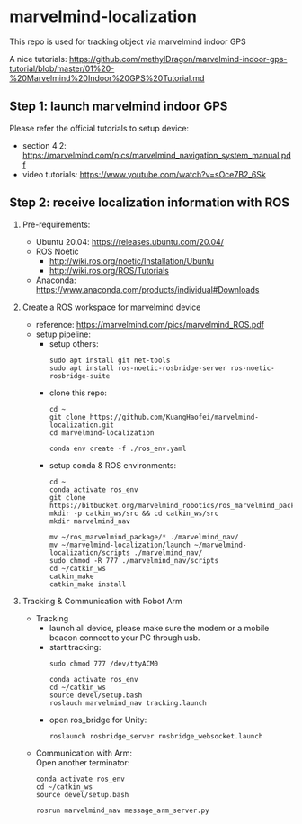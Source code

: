 # marvelmind-localization
This repo is used for tracking object via marvelmind indoor GPS

A nice tutorials: https://github.com/methylDragon/marvelmind-indoor-gps-tutorial/blob/master/01%20-%20Marvelmind%20Indoor%20GPS%20Tutorial.md

## Step 1: launch marvelmind indoor GPS
Please refer the official tutorials to setup device:
- section 4.2: https://marvelmind.com/pics/marvelmind_navigation_system_manual.pdf
- video tutorials: https://www.youtube.com/watch?v=sOce7B2_6Sk

## Step 2: receive localization information with ROS
1. Pre-requirements:
    - Ubuntu 20.04: https://releases.ubuntu.com/20.04/
    - ROS Noetic
      - http://wiki.ros.org/noetic/Installation/Ubuntu
      - http://wiki.ros.org/ROS/Tutorials
    - Anaconda: https://www.anaconda.com/products/individual#Downloads

2. Create a ROS workspace for marvelmind device
    - reference: https://marvelmind.com/pics/marvelmind_ROS.pdf
    - setup pipeline:
      - setup others:
        ```shell script
        sudo apt install git net-tools
        sudo apt install ros-noetic-rosbridge-server ros-noetic-rosbridge-suite
        ```
      - clone this repo:
        ```shell script
        cd ~
        git clone https://github.com/KuangHaofei/marvelmind-localization.git
        cd marvelmind-localization
        
        conda env create -f ./ros_env.yaml
        ``` 
      - setup conda & ROS environments:
        ```shell script
        cd ~
        conda activate ros_env
        git clone https://bitbucket.org/marvelmind_robotics/ros_marvelmind_package.git
        mkdir -p catkin_ws/src && cd catkin_ws/src
        mkdir marvelmind_nav
        
        mv ~/ros_marvelmind_package/* ./marvelmind_nav/
        mv ~/marvelmind-localization/launch ~/marvelmind-localization/scripts ./marvelmind_nav/
        sudo chmod -R 777 ./marvelmind_nav/scripts
        cd ~/catkin_ws
        catkin_make
        catkin_make install
        ```
            
3. Tracking & Communication with Robot Arm
    - Tracking
      - launch all device, please make sure the modem or a mobile beacon connect to your PC through usb.
      - start tracking:
        ```shell script
        sudo chmod 777 /dev/ttyACM0
        
        conda activate ros_env
        cd ~/catkin_ws
        source devel/setup.bash
        roslauch marvelmind_nav tracking.launch
        ```
      - open ros_bridge for Unity:
        ```shell script
        roslaunch rosbridge_server rosbridge_websocket.launch
        ``` 
    - Communication with Arm:  
      Open another terminator:
      ```shell script
      conda activate ros_env
      cd ~/catkin_ws
      source devel/setup.bash
      
      rosrun marvelmind_nav message_arm_server.py
      ```
